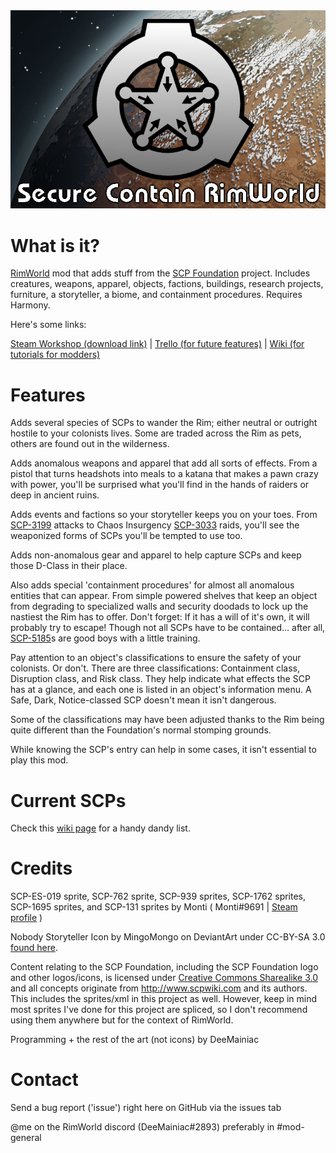 <img src="About/Preview.png">

# What is it?

[RimWorld](https://store.steampowered.com/app/294100/RimWorld/) mod that adds stuff from the [SCP Foundation](http://www.scpwiki.com) project. Includes creatures, weapons, apparel, objects, factions, buildings, research projects, furniture, a storyteller, a biome, and containment procedures. Requires Harmony.

Here's some links:

[Steam Workshop (download link)](https://steamcommunity.com/sharedfiles/filedetails/?id=2728183627) | [Trello (for future features)](https://trello.com/b/k7sHcryO/scr) | [Wiki (for tutorials for modders)](https://github.com/DeeMainiac/SCR_Mod/wiki)

# Features

Adds several species of SCPs to wander the Rim; either neutral or outright hostile to your colonists lives. Some are traded across the Rim as pets, others are found out in the wilderness.

Adds anomalous weapons and apparel that add all sorts of effects. From a pistol that turns headshots into meals to a katana that makes a pawn crazy with power, you'll be surprised what you'll find in the hands of raiders or deep in ancient ruins.

Adds events and factions so your storyteller keeps you on your toes. From [SCP-3199](https://scp-wiki.wikidot.com/scp-3199) attacks to Chaos Insurgency [SCP-3033](https://scp-wiki.wikidot.com/scp-3033) raids, you'll see the weaponized forms of SCPs you'll be tempted to use too.

Adds non-anomalous gear and apparel to help capture SCPs and keep those D-Class in their place.

Also adds special 'containment procedures' for almost all anomalous entities that can appear. From simple powered shelves that keep an object from degrading to specialized walls and security doodads to lock up the nastiest the Rim has to offer. Don't forget: If it has a will of it's own, it will probably try to escape! Though not all SCPs have to be contained... after all, [SCP-5185](https://scp-wiki.wikidot.com/scp-5185)s are good boys with a little training.

Pay attention to an object's classifications to ensure the safety of your colonists. Or don't. There are three classifications: Containment class, Disruption class, and Risk class. They help indicate what effects the SCP has at a glance, and each one is listed in an object's information menu. A Safe, Dark, Notice-classed SCP doesn't mean it isn't dangerous.

Some of the classifications may have been adjusted thanks to the Rim being quite different than the Foundation's normal stomping grounds.

While knowing the SCP's entry can help in some cases, it isn't essential to play this mod.

# Current SCPs


Check this [wiki page](https://github.com/DeeMainiac/SCR_Mod/wiki/List-of-SCPs-and-factions) for a handy dandy list. 


# Credits

SCP-ES-019 sprite, SCP-762 sprite, SCP-939 sprites, SCP-1762 sprites, SCP-1695 sprites, and SCP-131 sprites by Monti ( Monti#9691 | [Steam profile](https://steamcommunity.com/id/montyi/) )

Nobody Storyteller Icon by MingoMongo on DeviantArt under CC-BY-SA 3.0 [found here](https://www.deviantart.com/mingomongo/art/SCP-Nobody-Simple-Logo-750830298).

Content relating to the SCP Foundation, including the SCP Foundation logo and other logos/icons, is licensed under [Creative Commons Sharealike 3.0](https://creativecommons.org/licenses/by-sa/3.0/) and all concepts originate from http://www.scpwiki.com and its authors. This includes the sprites/xml in this project as well. However, keep in mind most sprites I've done for this project are spliced, so I don't recommend using them anywhere but for the context of RimWorld.

Programming + the rest of the art (not icons) by DeeMainiac

# Contact

Send a bug report ('issue') right here on GitHub via the issues tab

@me on the RimWorld discord (DeeMainiac#2893) preferably in #mod-general 
